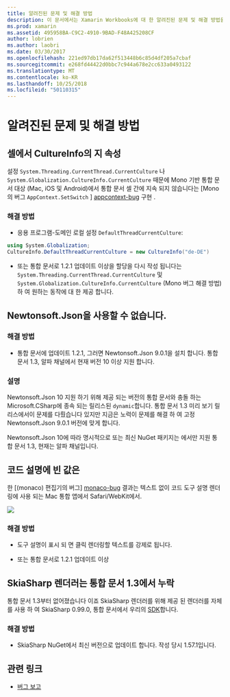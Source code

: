 ```yaml
---
title: 알려진된 문제 및 해결 방법
description: 이 문서에서는 Xamarin Workbooks에 대 한 알려진된 문제 및 해결 방법을 설명 합니다. CultureInfo 문제, JSON 문제 및 자세히 설명합니다.
ms.prod: xamarin
ms.assetid: 495958BA-C9C2-4910-9BAD-F48A425208CF
author: lobrien
ms.author: laobri
ms.date: 03/30/2017
ms.openlocfilehash: 221ed97db17da62f513448b6c85d4df205a7cbaf
ms.sourcegitcommit: e268fd44422d0bbc7c944a678e2cc633a0493122
ms.translationtype: MT
ms.contentlocale: ko-KR
ms.lasthandoff: 10/25/2018
ms.locfileid: "50110315"
---
```

# <a name="known-issues--workarounds"></a>알려진된 문제 및 해결 방법

## <a name="persistence-of-cultureinfo-across-cells"></a>셀에서 CultureInfo의 지 속성

설정 `System.Threading.CurrentThread.CurrentCulture` 나 `System.Globalization.CultureInfo.CurrentCulture` 때문에 Mono 기반 통합 문서 대상 (Mac, iOS 및 Android)에서 통합 문서 셀 간에 지속 되지 않습니다는 [Mono의 버그 `AppContext.SetSwitch` ] [ appcontext-bug] 구현 .

### <a name="workarounds"></a>해결 방법

* 응용 프로그램-도메인 로컬 설정 `DefaultThreadCurrentCulture`:
```csharp
using System.Globalization;
CultureInfo.DefaultThreadCurrentCulture = new CultureInfo("de-DE")
```

* 또는 통합 문서로 1.2.1 업데이트 이상을 할당을 다시 작성 됩니다는 `System.Threading.CurrentThread.CurrentCulture` 및 `System.Globalization.CultureInfo.CurrentCulture` (Mono 버그 해결 방법) 하 여 원하는 동작에 대 한 제공 합니다.

## <a name="unable-to-use-newtonsoftjson"></a>Newtonsoft.Json을 사용할 수 없습니다.

### <a name="workaround"></a>해결 방법

* 통합 문서에 업데이트 1.2.1, 그러면 Newtonsoft.Json 9.0.1을 설치 합니다.
  통합 문서 1.3, 알파 채널에서 현재 버전 10 이상 지원 합니다.

### <a name="details"></a>설명

Newtonsoft.Json 10 지원 하기 위해 제공 되는 버전의 통합 문서와 충돌 하는 Microsoft.CSharp에 종속 되는 릴리스된 `dynamic`합니다. 통합 문서 1.3 미리 보기 릴리스에서이 문제를 다뤘습니다 있지만 지금은 노력이 문제를 해결 하 여 고정 Newtonsoft.Json 9.0.1 버전에 맞게 합니다.

Newtonsoft.Json 10에 따라 명시적으로 또는 최신 NuGet 패키지는 에서만 지원 통합 문서 1.3, 현재는 알파 채널입니다.

## <a name="code-tooltips-are-blank"></a>코드 설명에 빈 값은

한 [(monaco) 편집기의 버그] [ monaco-bug] 결과는 텍스트 없이 코드 도구 설명 렌더링에 사용 되는 Mac 통합 앱에서 Safari/WebKit에서.

![](general-images/monaco-signature-help-bug.png)

### <a name="workaround"></a>해결 방법

* 도구 설명이 표시 되 면 클릭 렌더링할 텍스트를 강제로 됩니다.

* 또는 통합 문서로 1.2.1 업데이트 이상

[appcontext-bug]: https://bugzilla.xamarin.com/show_bug.cgi?id=54448
[monaco-bug]: https://github.com/Microsoft/monaco-editor/issues/408

## <a name="skiasharp-renderers-are-missing-in-workbooks-13"></a>SkiaSharp 렌더러는 통합 문서 1.3에서 누락

통합 문서 1.3부터 없어졌습니다 이죠 SkiaSharp 렌더러를 위해 제공 된 렌더러를 자체를 사용 하 여 SkiaSharp 0.99.0, 통합 문서에서 우리의 [SDK](~/tools/workbooks/sdk/index.md)합니다.

### <a name="workaround"></a>해결 방법

* SkiaSharp NuGet에서 최신 버전으로 업데이트 합니다. 작성 당시 1.57.1입니다.

## <a name="related-links"></a>관련 링크

- [버그 보고](~/tools/workbooks/install.md#reporting-bugs)
